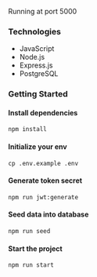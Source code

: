 Running at port 5000

### Technologies
* JavaScript
* Node.js
* Express.js
* PostgreSQL

### Getting Started

#### Install dependencies
```
npm install
```

#### Initialize your env
```
cp .env.example .env
```

#### Generate token secret
```
npm run jwt:generate
```

#### Seed data into database
```
npm run seed
```

#### Start the project
```
npm run start
```